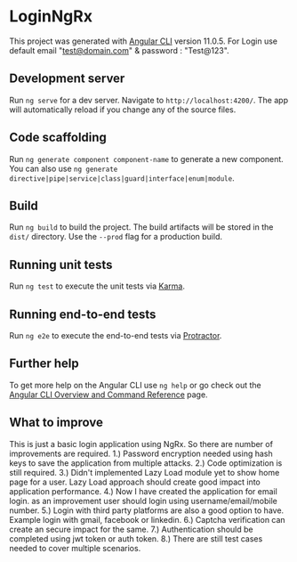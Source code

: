 # LoginNgRx

This project was generated with [Angular CLI](https://github.com/angular/angular-cli) version 11.0.5.
For Login use default email "test@domain.com" & password : "Test@123".

## Development server

Run `ng serve` for a dev server. Navigate to `http://localhost:4200/`. The app will automatically reload if you change any of the source files.

## Code scaffolding

Run `ng generate component component-name` to generate a new component. You can also use `ng generate directive|pipe|service|class|guard|interface|enum|module`.

## Build

Run `ng build` to build the project. The build artifacts will be stored in the `dist/` directory. Use the `--prod` flag for a production build.

## Running unit tests

Run `ng test` to execute the unit tests via [Karma](https://karma-runner.github.io).

## Running end-to-end tests

Run `ng e2e` to execute the end-to-end tests via [Protractor](http://www.protractortest.org/).

## Further help

To get more help on the Angular CLI use `ng help` or go check out the [Angular CLI Overview and Command Reference](https://angular.io/cli) page.

## What to improve

This is just a basic login application using NgRx. So there are number of improvements are required.
1.) Password encryption needed using hash keys to save the application from multiple attacks.
2.) Code optimization is still required.
3.) Didn't implemented Lazy Load module yet to show home page for a user. Lazy Load approach should create good impact into application performance.
4.) Now I have created the application for email login. as an improvement user should login using username/email/mobile number.
5.) Login with third party platforms are also a good option to have. Example login with gmail, facebook or linkedin.
6.) Captcha verification can create an secure impact for the same.
7.) Authentication should be completed using jwt token or auth token.
8.) There are still test cases needed to cover multiple scenarios.